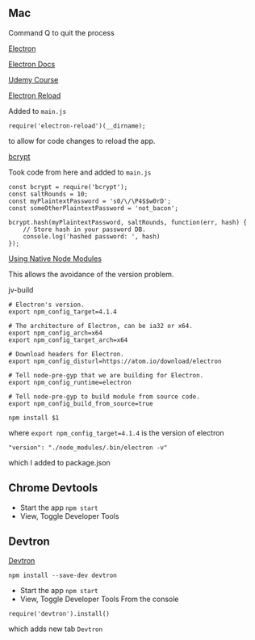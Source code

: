 
## Mac

Command Q to quit the process


[Electron](https://electronjs.org/)

[Electron Docs](https://electronjs.org/docs)

[Udemy Course](https://www.udemy.com/master-electron)

[Electron Reload](https://www.npmjs.com/package/electron-reload)

Added to `main.js`

```
require('electron-reload')(__dirname);
```

to allow for code changes to reload the app.

[bcrypt](https://www.npmjs.com/package/bcrypt)

Took code from here and added to `main.js`

```
const bcrypt = require('bcrypt');
const saltRounds = 10;
const myPlaintextPassword = 's0/\/\P4$$w0rD';
const someOtherPlaintextPassword = 'not_bacon';

bcrypt.hash(myPlaintextPassword, saltRounds, function(err, hash) {
	// Store hash in your password DB.
	console.log('hashed password: ', hash)
});
```

[Using Native Node Modules](https://electronjs.org/docs/tutorial/using-native-node-modules)

This allows the avoidance of the version problem.

jv-build

```
# Electron's version.
export npm_config_target=4.1.4

# The architecture of Electron, can be ia32 or x64.
export npm_config_arch=x64
export npm_config_target_arch=x64

# Download headers for Electron.
export npm_config_disturl=https://atom.io/download/electron

# Tell node-pre-gyp that we are building for Electron.
export npm_config_runtime=electron

# Tell node-pre-gyp to build module from source code.
export npm_config_build_from_source=true

npm install $1
```

where `export npm_config_target=4.1.4` is the version of electron

```
"version": "./node_modules/.bin/electron -v"
```

which I added to package.json

## Chrome Devtools

* Start the app `npm start`
* View, Toggle Developer Tools

## Devtron

[Devtron](https://electronjs.org/devtron)

```
npm install --save-dev devtron
```

* Start the app `npm start`
* View, Toggle Developer Tools
From the console

```
require('devtron').install()
```

which adds new tab `Devtron`

